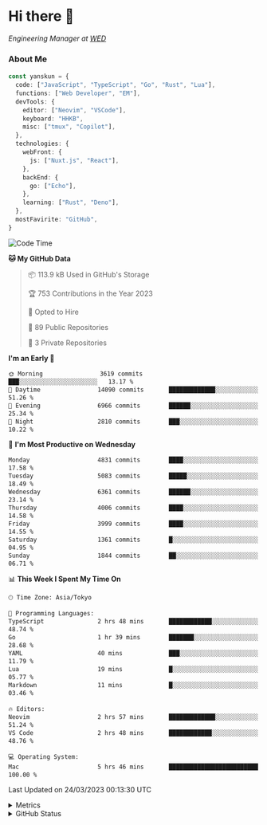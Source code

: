 # Hi there&nbsp;:wave:

<!-- ![Alt text](https://spotify-recently-played-readme.vercel.app/api?user=31kynbuubkiu3r4qh4hjuaglhfay) -->

_Engineering Manager at [WED](https://github.com/wedinc)_

### About Me

```ts
const yanskun = {
  code: ["JavaScript", "TypeScript", "Go", "Rust", "Lua"],
  functions: ["Web Developer", "EM"],
  devTools: {
    editor: ["Neovim", "VSCode"],
    keyboard: "HHKB",
    misc: ["tmux", "Copilot"],
  },
  technologies: {
    webFront: {
      js: ["Nuxt.js", "React"],
    },
    backEnd: {
      go: ["Echo"],
    },
    learning: ["Rust", "Deno"],
  },
  mostFavirite: "GitHub",
}
```

<!--START_SECTION:waka-->
![Code Time](http://img.shields.io/badge/Code%20Time-225%20hrs%2027%20mins-blue)

**🐱 My GitHub Data** 

> 📦 113.9 kB Used in GitHub's Storage 
 > 
> 🏆 753 Contributions in the Year 2023
 > 
> 💼 Opted to Hire
 > 
> 📜 89 Public Repositories 
 > 
> 🔑 3 Private Repositories 
 > 
**I'm an Early 🐤** 

```text
🌞 Morning                3619 commits        ███░░░░░░░░░░░░░░░░░░░░░░   13.17 % 
🌆 Daytime                14090 commits       █████████████░░░░░░░░░░░░   51.26 % 
🌃 Evening                6966 commits        ██████░░░░░░░░░░░░░░░░░░░   25.34 % 
🌙 Night                  2810 commits        ███░░░░░░░░░░░░░░░░░░░░░░   10.22 % 
```
📅 **I'm Most Productive on Wednesday** 

```text
Monday                   4831 commits        ████░░░░░░░░░░░░░░░░░░░░░   17.58 % 
Tuesday                  5083 commits        █████░░░░░░░░░░░░░░░░░░░░   18.49 % 
Wednesday                6361 commits        ██████░░░░░░░░░░░░░░░░░░░   23.14 % 
Thursday                 4006 commits        ████░░░░░░░░░░░░░░░░░░░░░   14.58 % 
Friday                   3999 commits        ████░░░░░░░░░░░░░░░░░░░░░   14.55 % 
Saturday                 1361 commits        █░░░░░░░░░░░░░░░░░░░░░░░░   04.95 % 
Sunday                   1844 commits        ██░░░░░░░░░░░░░░░░░░░░░░░   06.71 % 
```


📊 **This Week I Spent My Time On** 

```text
🕑︎ Time Zone: Asia/Tokyo

💬 Programming Languages: 
TypeScript               2 hrs 48 mins       ████████████░░░░░░░░░░░░░   48.74 % 
Go                       1 hr 39 mins        ███████░░░░░░░░░░░░░░░░░░   28.68 % 
YAML                     40 mins             ███░░░░░░░░░░░░░░░░░░░░░░   11.79 % 
Lua                      19 mins             █░░░░░░░░░░░░░░░░░░░░░░░░   05.77 % 
Markdown                 11 mins             █░░░░░░░░░░░░░░░░░░░░░░░░   03.46 % 

🔥 Editors: 
Neovim                   2 hrs 57 mins       █████████████░░░░░░░░░░░░   51.24 % 
VS Code                  2 hrs 48 mins       ████████████░░░░░░░░░░░░░   48.76 % 

💻 Operating System: 
Mac                      5 hrs 46 mins       █████████████████████████   100.00 % 
```


 Last Updated on 24/03/2023 00:13:30 UTC
<!--END_SECTION:waka-->

<details>
  <summary>Metrics</summary>
  <img src="https://github.com/yanskun/yanskun/blob/main/github-metrics.svg" alt="Metrics">
</details>

<details>
  <summary>GitHub Status</summary>
  <picture>
    <source media="(prefers-color-scheme: dark)" srcset="https://raw.githubusercontent.com/yanskun/yanskun/master/profile-summary-card-output/nord_dark/0-profile-details.svg">
   <img src="https://raw.githubusercontent.com/yanskun/yanskun/master/profile-summary-card-output/default/0-profile-details.svg">
  </picture>
  <br>
  <picture>
    <source media="(prefers-color-scheme: dark)" srcset="https://raw.githubusercontent.com/yanskun/yanskun/master/profile-summary-card-output/nord_dark/1-repos-per-language.svg">
   <img src="https://raw.githubusercontent.com/yanskun/yanskun/master/profile-summary-card-output/default/1-repos-per-language.svg">
  </picture>
  <picture>
    <source media="(prefers-color-scheme: dark)" srcset="https://raw.githubusercontent.com/yanskun/yanskun/master/profile-summary-card-output/nord_dark/2-most-commit-language.svg">
   <img src="https://raw.githubusercontent.com/yanskun/yanskun/master/profile-summary-card-output/default/2-most-commit-language.svg">
  </picture>
  <br>
  <picture>
    <source media="(prefers-color-scheme: dark)" srcset="https://raw.githubusercontent.com/yanskun/yanskun/master/profile-summary-card-output/nord_dark/3-stats.svg">
   <img src="https://raw.githubusercontent.com/yanskun/yanskun/master/profile-summary-card-output/default/3-stats.svg">
  </picture>
  <picture>
    <source media="(prefers-color-scheme: dark)" srcset="https://raw.githubusercontent.com/yanskun/yanskun/master/profile-summary-card-output/nord_dark/4-productive-time.svg">
   <img src="https://raw.githubusercontent.com/yanskun/yanskun/master/profile-summary-card-output/default/4-productive-time.svg">
  </picture>
</details>
